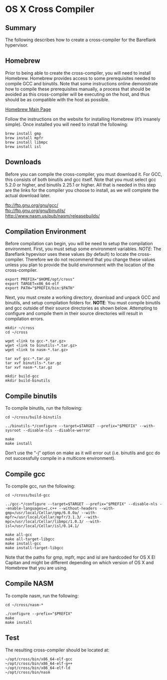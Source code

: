 # OS X Cross Compiler

## Summary

The following describes how to create a cross-compiler for the Bareflank hypervisor.  

## Homebrew

Prior to being able to create the cross-compiler, you will need to install Homebrew. Homebrew provides access to some prerequisites needed to compile GCC and binutils. Note that some instructions online demonstrate how to compile these prerequisites manually, a process that should be avoided as this cross-compiler will be executing on the host, and thus should be as compatible with the host as possible. 

[Homebrew Main Page](http://brew.sh/)

Follow the instructions on the website for installing Homebrew (it’s insanely simple). Once installed you will need to install the following:

```
brew install gmp
brew install mpfr
brew install libmpc
brew install isl
```

## Downloads

Before you can compile the cross-compiler, you must download it. For GCC, this consists of both binutils and gcc itself. Note that you must select gcc 5.2.0 or higher, and binutils 2.25.1 or higher. All that is needed in this step are the links for the compiler you choose to install, as we will complete the actual download later. 

ftp://ftp.gnu.org/gnu/gcc/ <br>
ftp://ftp.gnu.org/gnu/binutils/ <br>
http://www.nasm.us/pub/nasm/releasebuilds/

## Compilation Environment

Before compilation can begin, you will be need to setup the compilation environment. First, you must setup some environment variables. _NOTE_: The Bareflank hypevisor uses these values (by default) to locate the cross-compiler. Therefore we do not recommend that you change these values unless you plan to provide the build environment with the location of the cross-compiler. 

```
export PREFIX="$HOME/opt/cross"
export TARGET=x86_64-elf
export PATH="$PREFIX/bin:$PATH"
```

Next, you must create a working directory, download and unpack GCC and binutils, and setup compilation folders for. __NOTE__: You must compile binutils and gcc outside of their source directories as shown below. Attempting to configure and compile them in their source directories will result in compilation errors. 

```
mkdir ~/cross
cd ~/cross

wget <link to gcc-*.tar.gz>
wget <link to binutils-*.tar.gz>
wget <link to nasm-*.tar.gz>

tar xvf gcc-*.tar.gz
tar xvf binutils-*.tar.gz
tar xvf nasm-*.tar.gz

mkdir build-gcc
mkdir build-binutils
```

## Compile binutils

To compile binutils, run the following:

```
cd ~/cross/build-binutils

../binutils-*/configure --target=$TARGET --prefix="$PREFIX" --with-sysroot --disable-nls --disable-werror

make
make install
```

Don’t use the “-j” option on make as it will error out (i.e. binutils and gcc do not successfully compile in a multicore environment).

## Compile gcc

To compile gcc, run the following:

```
cd ~/cross/build-gcc

../gcc-*/configure --target=$TARGET --prefix="$PREFIX" --disable-nls --enable-languages=c,c++ --without-headers --with-gmp=/usr/local/Cellar/gmp/6.0.0a/ --with-mpfr=/usr/local/Cellar/mpfr/3.1.3/ --with-mpc=/usr/local/Cellar/libmpc/1.0.3/ --with-isl=/usr/local/Cellar/isl/0.14.1/

make all-gcc
make all-target-libgcc
make install-gcc
make install-target-libgcc
```

Note that the paths for gmp, mpfr, mpc and isl are hardcoded for OS X El Capitan and might be different depending on which version of OS X and Homebrew that you are using. 

## Compile NASM

To compile nasm, run the following:

```
cd ~/cross/nasm-*

./configure --prefix="$PREFIX"
make 
make install
```

## Test

The resulting cross-compiler should be located at:

```
~/opt/cross/bin/x86_64-elf-gcc
~/opt/cross/bin/x86_64-elf-g++
~/opt/cross/bin/x86_64-elf-ld
~/opt/cross/bin/nasm
```
